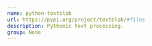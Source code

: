 ```yaml
---
name: python-textblob
url: https://pypi.org/project/textblob/#files
description: Pythonic text processing.
group: None
---
```

